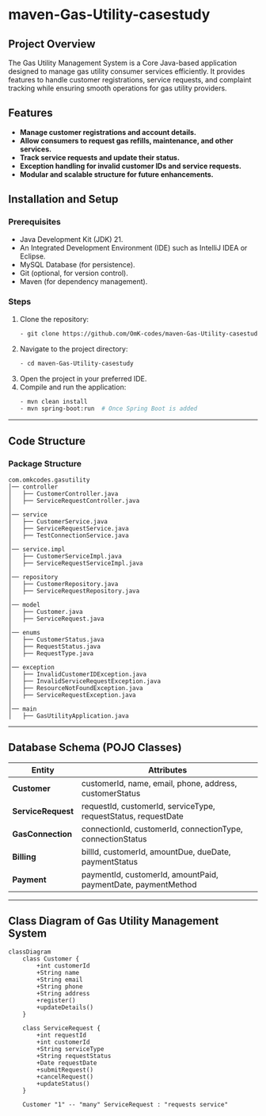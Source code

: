 # **maven-Gas-Utility-casestudy**
## **Project Overview**
The Gas Utility Management System is a Core Java-based application designed to manage gas utility consumer services efficiently. It provides features to handle customer registrations, service requests, and complaint tracking while ensuring smooth operations for gas utility providers.

## **Features**
- **Manage customer registrations and account details.**
- **Allow consumers to request gas refills, maintenance, and other services.**
- **Track service requests and update their status.**
- **Exception handling for invalid customer IDs and service requests.**
- **Modular and scalable structure for future enhancements.**

## **Installation and Setup**
### **Prerequisites**
- Java Development Kit (JDK) 21.
- An Integrated Development Environment (IDE) such as IntelliJ IDEA or Eclipse.
- MySQL Database (for persistence).
- Git (optional, for version control).
- Maven (for dependency management).

### **Steps**
1. Clone the repository:
   ```sh
   - git clone https://github.com/OmK-codes/maven-Gas-Utility-casestudy.git
   ```
2. Navigate to the project directory:
   ```sh
   - cd maven-Gas-Utility-casestudy
   ```
3. Open the project in your preferred IDE.
4. Compile and run the application:
   ```sh
   - mvn clean install
   - mvn spring-boot:run  # Once Spring Boot is added
   ```

---

## **Code Structure**
### **Package Structure**
```plaintext
com.omkcodes.gasutility
│── controller
│   ├── CustomerController.java
│   ├── ServiceRequestController.java
│
│── service
│   ├── CustomerService.java
│   ├── ServiceRequestService.java
│   ├── TestConnectionService.java
│
│── service.impl
│   ├── CustomerServiceImpl.java
│   ├── ServiceRequestServiceImpl.java
│
│── repository
│   ├── CustomerRepository.java
│   ├── ServiceRequestRepository.java
│
│── model
│   ├── Customer.java
│   ├── ServiceRequest.java
│
│── enums
│   ├── CustomerStatus.java
│   ├── RequestStatus.java
│   ├── RequestType.java
│
│── exception
│   ├── InvalidCustomerIDException.java
│   ├── InvalidServiceRequestException.java
│   ├── ResourceNotFoundException.java
│   ├── ServiceRequestException.java
│
│── main
│   ├── GasUtilityApplication.java
```

---

## **Database Schema (POJO Classes)**
| **Entity**          | **Attributes**                                                       |
|---------------------|---------------------------------------------------------------------|
| **Customer**       | customerId, name, email, phone, address, customerStatus            |
| **ServiceRequest** | requestId, customerId, serviceType, requestStatus, requestDate     |
| **GasConnection**  | connectionId, customerId, connectionType, connectionStatus         |
| **Billing**        | billId, customerId, amountDue, dueDate, paymentStatus              |
| **Payment**        | paymentId, customerId, amountPaid, paymentDate, paymentMethod      |

---

## **Class Diagram of Gas Utility Management System**
```mermaid
classDiagram
    class Customer {
        +int customerId
        +String name
        +String email
        +String phone
        +String address
        +register()
        +updateDetails()
    }

    class ServiceRequest {
        +int requestId
        +int customerId
        +String serviceType
        +String requestStatus
        +Date requestDate
        +submitRequest()
        +cancelRequest()
        +updateStatus()
    }

    Customer "1" -- "many" ServiceRequest : "requests service"
```
